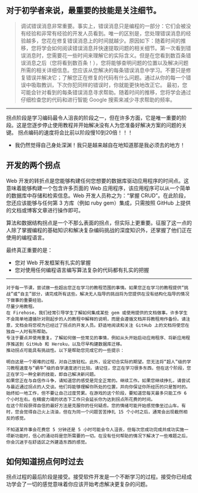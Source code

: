 ## 对于初学者来说，最重要的技能是关注细节。
> 调试错误消息非常重要。事实上，错误消息只是编程的一部分：它们会被没有经验和非常有经验的开发人员看到。唯一的区别是，您处理错误消息的经验越多，您花在修复错误消息上的时间就越少。原因如下：随着时间的推移，您将学会如何阅读错误消息并快速提取问题的相关细节。第一次看到错误消息时，您需要花一些时间来理解它的实际含义。但是在您看到数百条错误消息之后（您将看到数百条！），您将能够查明问题的位置以及解决问题所需的相关详细信息。您应该从您解决的每条错误消息中学习。不要只是修复错误并解决它；了解您正在修复的代码有什么问题。通过从你的每一个错误中吸取教训，下次你犯同样的错误时，你就能更快地改正它。
最初，您可能会针对看到的每条错误消息寻求帮助。随着时间的推移，您将学会通过仔细检查您的代码和进行智能 Google 搜索来减少寻求帮助的频率。
---
拐点阶段是学习编码最令人沮丧的阶段之一，但在许多方面，它是唯一重要的阶段。这是您逐步停止使用教程并开始解决没有人为您准备好解决方案的问题的关键。
拐点编码的速度将会比前以阶段慢10到20倍！！！
* 我仍然觉得自己身处深渊！我只是越来越自在地知道那是我必须去的地方！

## 开发的两个拐点
Web 开发的转折点是您能够构建任何您想要的数据库驱动应用程序的时间点。这意味着能够构建一个包含许多页面的 Web 应用程序，该应用程序可以从一个简单的数据库中存储和检索信息。Web 开发人员称之为：“掌握 CRUD”。在此阶段，您还应该能够与任何第 3 方库（例如 ruby​​ gem）集成，只需按照 GitHub 上提供的文档或博客文章进行操作即可。

算法和数据结构拐点是一个不那么表面的拐点，但实际上更重要。征服了这一点的人除了掌握编程的基础知识和解决复杂编码挑战的深度知识外，还掌握了他们正在使用的编程语言。

最终真正重要的是：

* 您对 Web 开发框架有扎实的掌握
* 您对使用任何编程语言编写算法复杂的代码都有扎实的把握
---


```
对于每一节课，尝试做一些超出您正在学习的教程范围的事情。如果您正在学习的教程提供“挑战”或“自主”部分，请完成所有这些。解决无人指导的挑战将为您提供在没有结构化指导的情况下做事的重要经验。
尽量少用教程。
在 Firehose，我们经常引导学生了解如何集成某些 gem 或使用提供的文档做事。许多学生不会简单地遵循针对刚起步的人的教程中解释的说明，而是会遵循文档并将教程用作备份。请注意，文档会将您视为已经过了拐点的开发人员。舒适地阅读和关注 GitHub 上的文档将使您在独自一人时有所帮助。
专注于要点并使用重复。了解如何做一些常见的事情，例如从头开始启动应用程序、将新应用程序推送到 GitHub 和 Heroku，以及尽早构建数据库迁移。
推动拐点可能具有挑战性。以下是帮助您完成它的一些提示：

明白这是一个艰难的过程，对自己放轻松。此外，设定切合实际的期望。您无法将“超人”级的学习教程速度与“蜗牛”级的自学速度进行比较。请记住，您正在学习很多东西，但在这个阶段，您正在学习一种全新的技能，即自己解决新问题。
如果您正在与自信作斗争，请知道您的感受是完全正常的。继续工作。如果您继续挣扎，请尝试与最近通过拐点的人交谈。他们将能够理解你所处的位置，并向你保证你所经历的只是暂时的。始终如一地工作，但不要让自己过度劳累。在游戏的这个阶段，要知道您每天最多只能工作 6 个小时左右。在精疲力竭的状态下工作只会延长你为达到拐点所花费的时间。
在这个阶段获得自信的最好方法是克服你的任何疑虑。您的情绪可能开始感觉像坐过山车。有时，您会觉得自己火上浇油，但在为同一个问题苦苦挣扎 15 个小时之后，通常会出现截然相反的感觉。

不知道某件事会花费您 5 分钟还是 5 小时可能会令人沮丧，但每次您成功完成并成功实施一项新功能时，信心的涌动将是您所需要的一切。在没有任何帮助的情况下解决了一些难题之后，你会沉迷于在舒适区之外建造东西的感觉。
```


## 如何知道拐点何时过去
拐点过程的最后阶段是接受。接受软件开发是一个不断学习的过程。接受你已经成功学会了一切的感觉意味着你应该开始考虑解决更复杂的问题。
